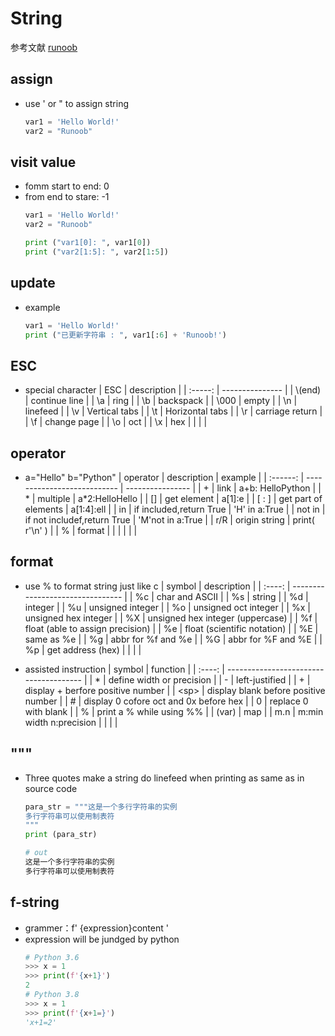 # **String**
参考文献 [runoob](https://www.runoob.com/python3/python3-string.html)

## **assign**
- use ' or " to assign string
    ``` python
    var1 = 'Hello World!'
    var2 = "Runoob"
    ```

## **visit value**
- fomm start to end: 0
- from end to stare: -1
    ```python
    var1 = 'Hello World!'
    var2 = "Runoob"
    
    print ("var1[0]: ", var1[0])
    print ("var2[1:5]: ", var2[1:5])
    ```

## **update**
-  example
    ```python
    var1 = 'Hello World!'
    print ("已更新字符串 : ", var1[:6] + 'Runoob!')
    ```

## **ESC**
- special character
  |   ESC   | description     |
  | :-----: | --------------- |
  | \\(end) | continue line   |
  |   \\a   | ring            |
  |   \\b   | backspack       |
  |  \\000  | empty           |
  |   \\n   | linefeed        |
  |   \\v   | Vertical tabs   |
  |   \\t   | Horizontal tabs |
  |   \\r   | carriage return |
  |   \f    | change page     |
  |   \o    | oct             |
  |   \x    | hex             |
  |         |                 |

## **operator**
- a="Hello" b="Python"
  | operator | description                 | example          |
  | :------: | --------------------------- | ---------------- |
  |    +     | link                        | a+b: HelloPython |
  |    *     | multiple                    | a*2:HelloHello   |
  |    []    | get element                 | a[1]:e           |
  |  [ : ]   | get part of elements        | a[1:4]:ell       |
  |    in    | if included,return True     | 'H' in a:True    |
  |  not in  | if not includef,return True | 'M'not in a:True |
  |   r/R    | origin string               | print( r'\n' )   |
  |    %     | format                      |                  |
  |          |                             |                  |

## **format**
- use % to format string just like c
  | symbol | description                      |
  | :----: | -------------------------------- |
  |   %c   | char and ASCII                   |
  |   %s   | string                           |
  |   %d   | integer                          |
  |   %u   | unsigned integer                 |
  |   %o   | unsigned oct integer             |
  |   %x   | unsigned hex integer             |
  |   %X   | unsigned hex integer (uppercase) |
  |   %f   | float (able to assign precision) |
  |   %e   | float (scientific notation)      |
  |   %E   | same as %e                       |
  |   %g   | abbr for %f and %e               |
  |   %G   | abbr for %F and %E               |
  |   %p   | get address (hex)                |
  |        |                                  |

- assisted instruction
  | symbol | function                               |
  | :----: | -------------------------------------- |
  |   *    | define width or precision              |
  |   -    | left-justified                         |
  |   +    | display + berfore positive number      |
  | \<sp>  | display blank before positive number   |
  |   #    | display 0 cofore oct and 0x before hex |
  |   0    | replace 0 with blank                   |
  |   %    | print a % while using %%               |
  | (var)  | map                                    |
  |  m.n   | m:min width n:precision                |
  |        |                                        |

## **"""**
- Three quotes make a string do linefeed when printing as same as in source code
  ```python
  para_str = """这是一个多行字符串的实例
  多行字符串可以使用制表符
  """
  print (para_str)

  # out
  这是一个多行字符串的实例
  多行字符串可以使用制表符
  ```

## **f-string**
- grammer：f' {expression}content '
- expression will be jundged by python
  ```python
  # Python 3.6
  >>> x = 1
  >>> print(f'{x+1}')   
  2
  # Python 3.8
  >>> x = 1
  >>> print(f'{x+1=}')   
  'x+1=2'
  ```